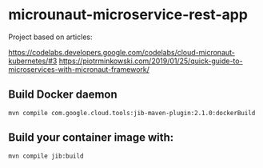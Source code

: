 # microunaut-microservice-rest-app

Project based on articles:

https://codelabs.developers.google.com/codelabs/cloud-micronaut-kubernetes/#3
https://piotrminkowski.com/2019/01/25/quick-guide-to-microservices-with-micronaut-framework/

## Build Docker daemon
``` mvn compile com.google.cloud.tools:jib-maven-plugin:2.1.0:dockerBuild ```

## Build your container image with:
``` mvn compile jib:build ```